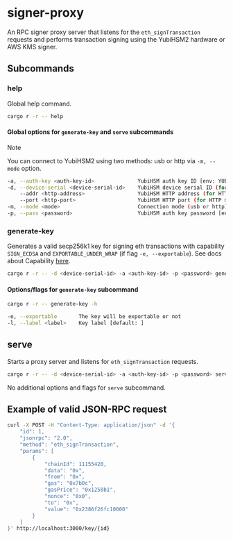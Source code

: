 # signer-proxy

An RPC signer proxy server that listens for the `eth_signTransaction` requests and performs transaction signing using the YubiHSM2 hardware or AWS KMS signer.

## Subcommands

### help

Global help command.

```bash
cargo r -r -- help
```

#### Global options for `generate-key` and `serve` subcommands

> [!NOTE]  
> You can connect to YubiHSM2 using two methods: usb or http via `-m, --mode` option.

````bash
-a, --auth-key <auth-key-id>              YubiHSM auth key ID [env: YUBIHSM_AUTH_KEY_ID=]
-d, --device-serial <device-serial-id>    YubiHSM device serial ID (for USB mode) [env: YUBIHSM_DEVICE_SERIAL_ID=]
    --addr <http-address>                 YubiHSM HTTP address (for HTTP mode) [env: YUBIHSM_HTTP_ADDRESS=]
    --port <http-port>                    YubiHSM HTTP port (for HTTP mode) [env: YUBIHSM_HTTP_PORT=]
-m, --mode <mode>                         Connection mode (usb or http) [default: usb]  [possible values: usb, http]
-p, --pass <password>                     YubiHSM auth key password [env: YUBIHSM_PASSWORD]
````

### generate-key

Generates a valid secp256k1 key for signing eth transactions with capability `SIGN_ECDSA` and `EXPORTABLE_UNDER_WRAP` (if flag `-e, --exportable`). See docs about Capability [here](https://docs.yubico.com/hardware/yubihsm-2/hsm-2-user-guide/hsm2-core-concepts.html#capability).

```bash
cargo r -r -- -d <device-serial-id> -a <auth-key-id> -p <password> generate-key -l <label> -e
```

#### Options/flags for `generate-key` subcommand

```bash
cargo r -r -- generate-key -h
```

```bash
-e, --exportable       The key will be exportable or not
-l, --label <label>    Key label [default: ]
```

## serve

Starts a proxy server and listens for `eth_signTransaction` requests.

```bash
cargo r -r -- -d <device-serial-id> -a <auth-key-id> -p <password> serve
```

No additional options and flags for `serve` subcommand.

## Example of valid JSON-RPC request

```bash
curl -X POST -H "Content-Type: application/json" -d '{
    "id": 1,
    "jsonrpc": "2.0",
    "method": "eth_signTransaction",
    "params": [
        {
            "chainId": 11155420,
            "data": "0x",
            "from": "0x",
            "gas": "0x7b0c",
            "gasPrice": "0x1250b1",
            "nonce": "0x0",
            "to": "0x",
            "value": "0x2386f26fc10000"
        }
    ]
}' http://localhost:3000/key/{id}
```

